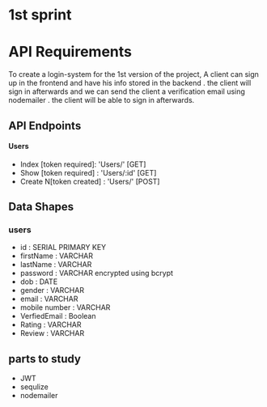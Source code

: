 # 1st sprint
# API Requirements
To create a login-system for the 1st version of the project, A client can sign up in the frontend and have his info stored in the backend . the client will sign in afterwards and we can send  the client a verification email using nodemailer . the client will be able to sign in afterwards.

## API Endpoints

#### Users
- Index [token required]: 'Users/' [GET]
- Show [token required] : 'Users/:id' [GET]
- Create N[token created] : 'Users/' [POST]


## Data Shapes
### users
- id :  SERIAL PRIMARY KEY
- firstName : VARCHAR
- lastName : VARCHAR
- password : VARCHAR encrypted using bcrypt
- dob : DATE
- gender : VARCHAR 
- email : VARCHAR 
- mobile number : VARCHAR
- VerfiedEmail : Boolean
- Rating : VARCHAR
- Review : VARCHAR
 
## parts to study
- JWT 
- sequlize
- nodemailer